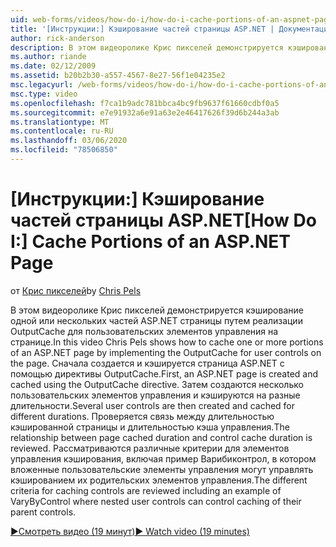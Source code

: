 ```yaml
---
uid: web-forms/videos/how-do-i/how-do-i-cache-portions-of-an-aspnet-page
title: '[Инструкции:] Кэширование частей страницы ASP.NET | Документация Майкрософт'
author: rick-anderson
description: В этом видеоролике Крис пикселей демонстрируется кэширование одной или нескольких частей ASP.NET страницы путем реализации OutputCache для пользовательских элементов управления на странице. Сначала...
ms.author: riande
ms.date: 02/12/2009
ms.assetid: b20b2b30-a557-4567-8e27-56f1e04235e2
msc.legacyurl: /web-forms/videos/how-do-i/how-do-i-cache-portions-of-an-aspnet-page
msc.type: video
ms.openlocfilehash: f7ca1b9adc781bbca4bc9fb9637f61660cdbf0a5
ms.sourcegitcommit: e7e91932a6e91a63e2e46417626f39d6b244a3ab
ms.translationtype: MT
ms.contentlocale: ru-RU
ms.lasthandoff: 03/06/2020
ms.locfileid: "78506850"
---
```

# <a name="how-do-i-cache-portions-of-an-aspnet-page"></a><span data-ttu-id="9a25a-104">[Инструкции:] Кэширование частей страницы ASP.NET</span><span class="sxs-lookup"><span data-stu-id="9a25a-104">[How Do I:] Cache Portions of an ASP.NET Page</span></span>

<span data-ttu-id="9a25a-105">от [Крис пикселей](https://twitter.com/chrispels)</span><span class="sxs-lookup"><span data-stu-id="9a25a-105">by [Chris Pels](https://twitter.com/chrispels)</span></span>

<span data-ttu-id="9a25a-106">В этом видеоролике Крис пикселей демонстрируется кэширование одной или нескольких частей ASP.NET страницы путем реализации OutputCache для пользовательских элементов управления на странице.</span><span class="sxs-lookup"><span data-stu-id="9a25a-106">In this video Chris Pels shows how to cache one or more portions of an ASP.NET page by implementing the OutputCache for user controls on the page.</span></span> <span data-ttu-id="9a25a-107">Сначала создается и кэшируется страница ASP.NET с помощью директивы OutputCache.</span><span class="sxs-lookup"><span data-stu-id="9a25a-107">First, an ASP.NET page is created and cached using the OutputCache directive.</span></span> <span data-ttu-id="9a25a-108">Затем создаются несколько пользовательских элементов управления и кэшируются на разные длительности.</span><span class="sxs-lookup"><span data-stu-id="9a25a-108">Several user controls are then created and cached for different durations.</span></span> <span data-ttu-id="9a25a-109">Проверяется связь между длительностью кэшированной страницы и длительностью кэша управления.</span><span class="sxs-lookup"><span data-stu-id="9a25a-109">The relationship between page cached duration and control cache duration is reviewed.</span></span> <span data-ttu-id="9a25a-110">Рассматриваются различные критерии для элементов управления кэширования, включая пример Варибиконтрол, в котором вложенные пользовательские элементы управления могут управлять кэшированием их родительских элементов управления.</span><span class="sxs-lookup"><span data-stu-id="9a25a-110">The different criteria for caching controls are reviewed including an example of VaryByControl where nested user controls can control caching of their parent controls.</span></span>

[<span data-ttu-id="9a25a-111">&#9654;Смотреть видео (19 минут)</span><span class="sxs-lookup"><span data-stu-id="9a25a-111">&#9654; Watch video (19 minutes)</span></span>](https://channel9.msdn.com/Blogs/ASP-NET-Site-Videos/how-do-i-cache-portions-of-an-aspnet-page)
